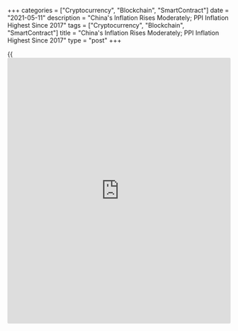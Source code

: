 +++
categories = ["Cryptocurrency", "Blockchain", "SmartContract"]
date = "2021-05-11"
description = "China's Inflation Rises Moderately; PPI Inflation Highest Since 2017"
tags = ["Cryptocurrency", "Blockchain", "SmartContract"]
title = "China's Inflation Rises Moderately; PPI Inflation Highest Since 2017"
type = "post"
+++

{{<iframe id="large-banner" src="https://www.bounty.group/#slide=9.0" width="100%" height="600" scrolling="no" style="border: 0px solid rgb(216, 221, 230); border-radius: 3px;">}}

China's consumer price inflation rose moderately at a slower-than-
expected pace in April, while producer prices grew at the fastest pace
in more than three years driven by higher commodity prices.

Consumer price inflation rose to 0.9 percent in April from 0.4 percent
in March, the National Bureau of Statistics reported Tuesday.
Nonetheless, the rate was slightly below economists' forecast of 1
percent.

On a monthly basis, consumer prices dropped 0.3 percent versus an
expected fall of 0.2 percent.

Core inflation that excludes volatile energy and food prices picked up
to 0.7 percent from 0.3 percent.

Food prices dropped 0.7 percent, while non-food prices advanced 1.3
percent.

The consumer price growth rate was capped by pork prices which were very
high last year, Iris Pang, an economist at Capital Economics, said.

This high base effect will normalize from the fourth quarter of 2021,
the economist noted. The moderate growth in consumer price rate will
continue for a few months.

Producer price inflation surged to 6.8 percent in April from 4.4 percent
in March. This was the highest since October 2017 and well above
economists' forecast of 6.5 percent.

Month-on-month, producer prices grew 0.9 percent.

The rise in producer prices is feeding through to a rebound in consumer
price inflation, though with the latter still relatively subdued and
upstream price pressures likely to be mostly transient, inflation is
unlikely to become a key driver of central bank [policy](https://www.fintechee.com/policy/), Julian Evans-
Pritchard and Sheana Yue, economists at Capital Economics, said.

For comments and feedback [contact](https://www.playgroundfx.com/contact/): editorial@rtt[news](https://www.letsplayfx.com/blog/forex-news-website/).com

[Economic News][1]

 **What parts of the world are seeing the best (and worst) economic
performances lately? Click[here][2] to check out our [Econ Scorecard][2]
and find out! See up-to-the-moment [ranking](https://www.playgroundfx.com/blog/crypto-exchange-ranking/)s for the best and worst
performers in [GDP][3], [unemployment rate][4], [inflation][2] and much
more.**

   1. www.rtt[news](https://www.letsplayfx.com/blog/forex-news-website/).com/Content/EconomicNews.aspx
   2. www.rtt[news](https://www.letsplayfx.com/blog/forex-news-website/).com/economic-scorecard/world-rank/CPI/highest-performance.aspx
   3. www.rtt[news](https://www.letsplayfx.com/blog/forex-news-website/).com/economic-scorecard/world-rank/GDP/highest-performance.aspx
   4. www.rtt[news](https://www.letsplayfx.com/blog/forex-news-website/).com/economic-scorecard/world-rank/unemployment-rate/lowest-performance.aspx